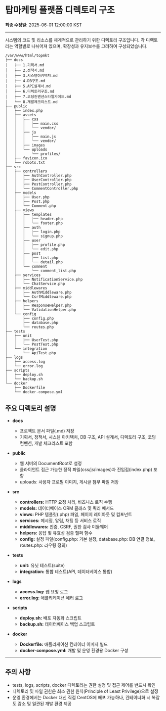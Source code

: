 # 탑마케팅 플랫폼 디렉토리 구조

**최종 수정일:** 2025-06-01 12:00:00 KST

---

시스템의 코드 및 리소스를 체계적으로 관리하기 위한 디렉토리 구조입니다. 각 디렉토리는 역할별로 나뉘어져 있으며, 확장성과 유지보수를 고려하여 구성되었습니다.

```
/var/www/html/topmkt
├── docs
│   ├── 1.기획서.md
│   ├── 2.정책서.md
│   ├── 3.시스템아키텍처.md
│   ├── 4.DB구조.md
│   ├── 5.API설계서.md
│   ├── 6.디렉토리구조.md
│   ├── 7.코딩컨벤션스타일가이드.md
│   └── 8.개발체크리스트.md
├── public
│   ├── index.php
│   ├── assets
│   │   ├── css
│   │   │   ├── main.css
│   │   │   └── vendor/
│   │   ├── js
│   │   │   ├── main.js
│   │   │   └── vendor/
│   │   ├── images
│   │   └── uploads
│   │       └── profiles/
│   ├── favicon.ico
│   └── robots.txt
├── src
│   ├── controllers
│   │   ├── AuthController.php
│   │   ├── UserController.php
│   │   ├── PostController.php
│   │   └── CommentController.php
│   ├── models
│   │   ├── User.php
│   │   ├── Post.php
│   │   └── Comment.php
│   ├── views
│   │   ├── templates
│   │   │   ├── header.php
│   │   │   └── footer.php
│   │   ├── auth
│   │   │   ├── login.php
│   │   │   └── signup.php
│   │   ├── user
│   │   │   ├── profile.php
│   │   │   └── edit.php
│   │   ├── post
│   │   │   ├── list.php
│   │   │   └── detail.php
│   │   └── comment
│   │       └── comment_list.php
│   ├── services
│   │   ├── NotificationService.php
│   │   └── ChatService.php
│   ├── middlewares
│   │   ├── AuthMiddleware.php
│   │   └── CsrfMiddleware.php
│   ├── helpers
│   │   ├── ResponseHelper.php
│   │   └── ValidationHelper.php
│   └── config
│       ├── config.php
│       ├── database.php
│       └── routes.php
├── tests
│   ├── unit
│   │   ├── UserTest.php
│   │   └── PostTest.php
│   └── integration
│       └── ApiTest.php
├── logs
│   ├── access.log
│   └── error.log
├── scripts
│   ├── deploy.sh
│   └── backup.sh
└── docker
    ├── Dockerfile
    └── docker-compose.yml
```

## 주요 디렉토리 설명

- **docs**  
  - 프로젝트 문서 파일(.md) 저장  
  - 기획서, 정책서, 시스템 아키텍처, DB 구조, API 설계서, 디렉토리 구조, 코딩 컨벤션, 개발 체크리스트 포함

- **public**  
  - 웹 서버의 DocumentRoot로 설정  
  - 클라이언트 접근 가능한 정적 파일(css/js/images)과 진입점(index.php) 포함  
  - uploads: 사용자 프로필 이미지, 게시글 첨부 파일 저장

- **src**  
  - **controllers:** HTTP 요청 처리, 비즈니스 로직 수행  
  - **models:** 데이터베이스 ORM 클래스 및 쿼리 메서드  
  - **views:** PHP 템플릿(.php) 파일, 페이지 레이아웃 및 컴포넌트  
  - **services:** 메시징, 알림, 채팅 등 서비스 로직  
  - **middlewares:** 인증, CSRF, 권한 검사 미들웨어  
  - **helpers:** 응답 및 유효성 검증 헬퍼 함수  
  - **config:** 설정 파일(config.php: 기본 설정, database.php: DB 연결 정보, routes.php: 라우팅 정의)

- **tests**  
  - **unit:** 유닛 테스트(suite)  
  - **integration:** 통합 테스트(API, 데이터베이스 통합)

- **logs**  
  - **access.log:** 웹 요청 로그  
  - **error.log:** 애플리케이션 에러 로그

- **scripts**  
  - **deploy.sh:** 배포 자동화 스크립트  
  - **backup.sh:** 데이터베이스 백업 스크립트

- **docker**  
  - **Dockerfile:** 애플리케이션 컨테이너 이미지 빌드  
  - **docker-compose.yml:** 개발 및 운영 환경용 Docker 구성

---

## 주의 사항
- tests, logs, scripts, docker 디렉토리는 권한 설정 및 접근 제어를 반드시 확인  
- 디렉토리 및 파일 권한은 최소 권한 원칙(Principle of Least Privilege)으로 설정  
- 운영 환경에서는 Docker 대신 직접 CentOS에 배포 가능하나, 컨테이너화 시 복잡도 감소 및 일관된 개발 환경 제공  

